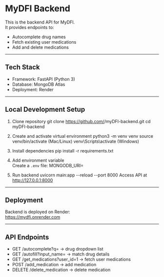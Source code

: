 # MyDFI Backend

This is the backend API for MyDFI.  
It provides endpoints to:
- Autocomplete drug names
- Fetch existing user medications
- Add and delete medications

-------------------------------------

## Tech Stack
- Framework: FastAPI (Python 3)
- Database: MongoDB Atlas
- Deployment: Render

-------------------------------------

## Local Development Setup

1. Clone repository
   git clone https://github.com/<your-username>/myDFI-backend.git
   cd myDFI-backend

2. Create and activate virtual environment
   python3 -m venv venv
   source venv/bin/activate   (Mac/Linux)
   venv\Scripts\activate      (Windows)

3. Install dependencies
   pip install -r requirements.txt

4. Add environment variable  
   Create a `.env` file:
   MONGODB_URI=<your MongoDB Atlas connection URI>

5. Run backend
   uvicorn main:app --reload --port 8000
   Access API at http://127.0.0.1:8000

-------------------------------------

## Deployment
Backend is deployed on Render:  
https://mydfi.onrender.com

-------------------------------------

## API Endpoints
- GET /autocomplete?q=<query> → drug dropdown list
- GET /autofill?input_name=<name> → match drug details
- GET /get_medications?user_id=1 → fetch user medications
- POST /add_medication → add medication
- DELETE /delete_medication → delete medication
